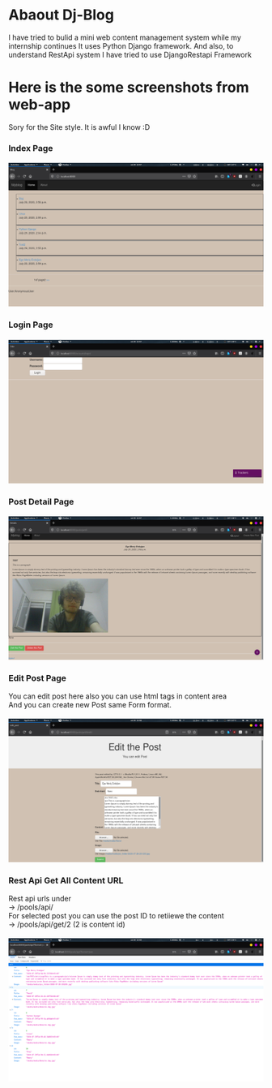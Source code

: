 # Abaout Dj-Blog
I have tried to bulid a mini web content management system while my internship continues
It uses Python Django framework. And also, to understand RestApi system I have tried to use DjangoRestapi Framework
# Here is the some screenshots from web-app
 Sory for the Site style. It is awful I know :D
 ### Index Page
 #### ![index](blog_info/index_page.png)
 ### Login Page
 #### ![login](blog_info/login.png)
 ### Post Detail Page
 #### ![login](blog_info/details.png)
 ### Edit Post Page
 You can edit post here also you can use html tags in content area  
 And you can create new Post same Form format.
 #### ![login](blog_info/edit.png)
 ### Rest Api Get All Content URL
 Rest api urls under  
 -> /pools/api/  
 For selected post you can use the post ID to retiiewe the content  
 -> /pools/api/get/2 (2 is content id)  
 #### ![login](blog_info/restapi.png)
 
 

